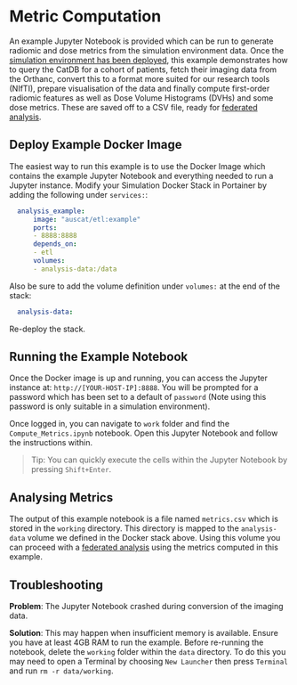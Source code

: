 # Metric Computation

An example Jupyter Notebook is provided which can be run to generate radiomic and dose metrics from the simulation environment data. Once the [simulation environment has been deployed](SIMULATION.md), this example demonstrates how to query the CatDB for a cohort of patients, fetch their imaging data from the Orthanc, convert this to a format more suited for our research tools (NIfTI), prepare visualisation of the data and finally compute first-order radiomic features as well as Dose Volume Histograms (DVHs) and some dose metrics. These are saved off to a CSV file, ready for [federated analysis](FEDERATED_ANALYSIS.md).

## Deploy Example Docker Image

The easiest way to run this example is to use the Docker Image which contains the example Jupyter Notebook and everything needed to run a Jupyter instance. Modify your Simulation Docker Stack in Portainer by adding the following under `services:`:

```yaml
  analysis_example:
      image: "auscat/etl:example"
      ports:
      - 8888:8888
      depends_on:
      - etl
      volumes:
      - analysis-data:/data
```

Also be sure to add the volume definition under `volumes:` at the end of the stack:

```yaml
  analysis-data:
```

Re-deploy the stack.

## Running the Example Notebook

Once the Docker image is up and running, you can access the Jupyter instance at: `http://[YOUR-HOST-IP]:8888`. You will be prompted for a password which has been set to a default of `password` (Note using this password is only suitable in a simulation environment).

Once logged in, you can navigate to `work` folder and find the `Compute_Metrics.ipynb` notebook. Open this Jupyter Notebook and follow the instructions within.

> Tip: You can quickly execute the cells within the Jupyter Notebook by pressing `Shift+Enter`.

## Analysing Metrics

The output of this example notebook is a file named `metrics.csv` which is stored in the `working` directory. This directory is mapped to the `analysis-data` volume we defined in the Docker stack above. Using this volume you can proceed with a [federated analysis](FEDERATED_ANALYSIS.md) using the metrics computed in this example.

## Troubleshooting

**Problem**: The Jupyter Notebook crashed during conversion of the imaging data.

**Solution**: This may happen when insufficient memory is available. Ensure you have at least 4GB RAM to run the example. Before re-running the notebook, delete the `working` folder within the `data` directory. To do this you may need to open a Terminal by choosing `New Launcher` then press `Terminal` and run `rm -r data/working`.
